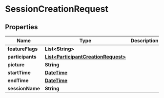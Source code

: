 
# SessionCreationRequest

## Properties
Name | Type | Description | Notes
------------ | ------------- | ------------- | -------------
**featureFlags** | **List&lt;String&gt;** |  |  [optional]
**participants** | [**List&lt;ParticipantCreationRequest&gt;**](ParticipantCreationRequest.md) |  |  [optional]
**picture** | **String** |  |  [optional]
**startTime** | [**DateTime**](DateTime.md) |  | 
**endTime** | [**DateTime**](DateTime.md) |  | 
**sessionName** | **String** |  |  [optional]



